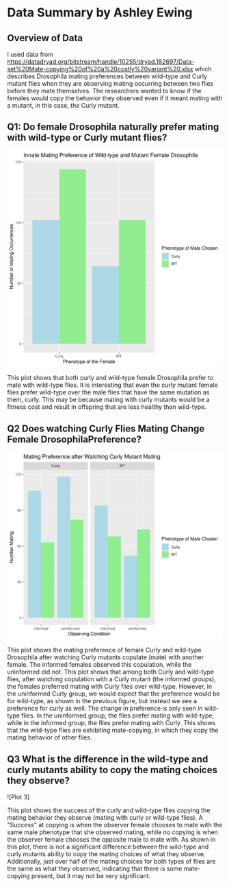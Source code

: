 # Data Summary by Ashley Ewing

## Overview of Data
I used data from https://datadryad.org/bitstream/handle/10255/dryad.182697/Data-set%20Mate-copying%20of%20a%20costly%20variant%20.xlsx which describes Drosophila mating preferences between wild-type and Curly mutant flies when they are observing mating occurring between two flies before they mate themselves. The researchers wanted to know if the females would copy the behavior they observed even if it meant mating with a mutant, in this case, the Curly mutant.

## Q1: Do female Drosophila naturally prefer mating with wild-type or Curly mutant flies?

![Plot 1](Natural_Mating_Pref.png)

This plot shows that both curly and wild-type female Drosophila prefer to mate with wild-type flies. It is interesting that even the curly mutant female flies prefer wild-type over the male flies that have the same mutation as them, curly. This may be because mating with curly mutants would be a fitness cost and result in offspring that are less healthy than wild-type.

## Q2 Does watching Curly Flies Mating Change Female DrosophilaPreference?
![Plot 2](Watching_Curly.png)

This plot shows the mating preference of female Curly and wild-type Drosophila after watching Curly mutants copulate (mate) with another female. The informed females observed this copulation, while the uninformed did not. This plot shows that among both Curly and wild-type flies, after watching copulation with a Curly mutant (the informed groups), the females preferred mating with Curly flies over wild-type. However, in the uninformed Curly group, we would expect that the preference would be for wild-type, as shown in the previous figure, but instead we see a preference for curly as well. The change in preference is only seen in wild-type flies. In the uninformed group, the flies prefer mating with wild-type, while in the informed group, the flies prefer mating with Curly. This shows that the wild-type flies are exhibiting mate-copying, in which they copy the mating behavior of other flies.


## Q3 What is the difference in the wild-type and curly mutants ability to copy the mating choices they observe?

![Plot 3]

This plot shows the success of the curly and wild-type flies copying the mating behavior they observe (mating with curly or wild-type flies). A "Success" at copying is when the observer female chooses to mate with the same male phenotype that she observed mating, while no copying is when the observer female chooses the opposite male to mate with. As shown in this plot, there is not a significant difference between the wild-type and curly mutants ability to copy the mating choices of what they observe. Additionally, just over half of the mating choices for both types of flies are the same as what they observed, indicating that there is some mate-copying present, but it may not be very significant.  

